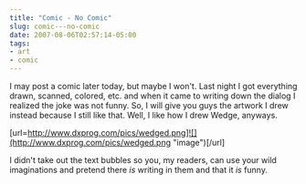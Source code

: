 ```yaml
---
title: "Comic - No Comic"
slug: comic---no-comic
date: 2007-08-06T02:57:14-05:00
tags:
- art
- comic
---
```

I may post a comic later today, but maybe I won't. Last night I got everything drawn, scanned, colored, etc. and when it came to writing down the dialog I realized the joke was not funny. So, I will give you guys the artwork I drew instead because I still like that. Well, I like how I drew Wedge, anyways.

[url=http://www.dxprog.com/pics/wedged.png]![](http://www.dxprog.com/pics/wedged.png "image")[/url]

I didn't take out the text bubbles so you, my readers, can use your wild imaginations and pretend there _is_ writing in them and that it _is_ funny.
